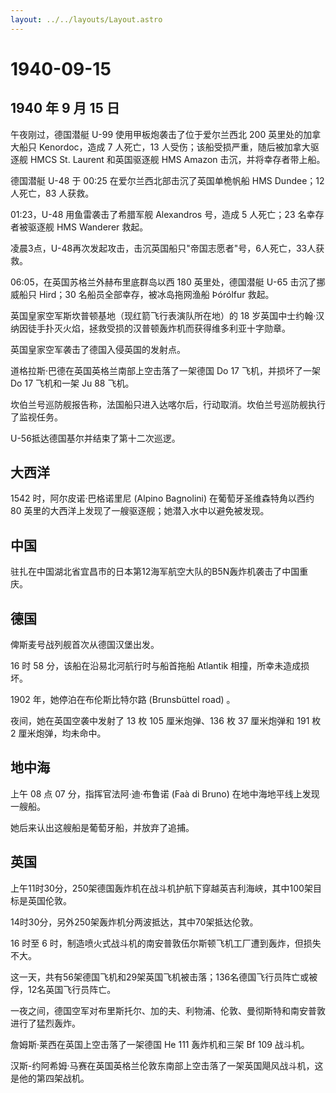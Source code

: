 ```yaml
---
layout: ../../layouts/Layout.astro
---
```


# 1940-09-15

## 1940 年 9 月 15 日

午夜刚过，德国潜艇 U-99 使用甲板炮袭击了位于爱尔兰西北 200
英里处的加拿大船只 Kenordoc，造成 7 人死亡，13
人受伤；该船受损严重，随后被加拿大驱逐舰 HMCS St. Laurent 和英国驱逐舰
HMS Amazon 击沉，并将幸存者带上船。

德国潜艇 U-48 于 00:25 在爱尔兰西北部击沉了英国单桅帆船 HMS Dundee；12
人死亡，83 人获救。

01:23，U-48 用鱼雷袭击了希腊军舰 Alexandros 号，造成 5 人死亡；23
名幸存者被驱逐舰 HMS Wanderer 救起。

凌晨3点，U-48再次发起攻击，击沉英国船只"帝国志愿者"号，6人死亡，33人获救。

06:05，在英国苏格兰外赫布里底群岛以西 180 英里处，德国潜艇 U-65
击沉了挪威船只 Hird；30 名船员全部幸存，被冰岛拖网渔船 Þórólfur 救起。

英国皇家空军斯坎普顿基地（现红箭飞行表演队所在地）的 18
岁英国中士约翰·汉纳因徒手扑灭火焰，拯救受损的汉普顿轰炸机而获得维多利亚十字勋章。

英国皇家空军袭击了德国入侵英国的发射点。

道格拉斯·巴德在英国英格兰南部上空击落了一架德国 Do 17 飞机，并损坏了一架
Do 17 飞机和一架 Ju 88 飞机。

坎伯兰号巡防舰报告称，法国船只进入达喀尔后，行动取消。坎伯兰号巡防舰执行了监视任务。

U-56抵达德国基尔并结束了第十二次巡逻。

## 大西洋

1542 时，阿尔皮诺·巴格诺里尼 (Alpino Bagnolini) 在葡萄牙圣维森特角以西约
80 英里的大西洋上发现了一艘驱逐舰；她潜入水中以避免被发现。

## 中国

驻扎在中国湖北省宜昌市的日本第12海军航空大队的B5N轰炸机袭击了中国重庆。

## 德国

俾斯麦号战列舰首次从德国汉堡出发。

16 时 58 分，该船在沿易北河航行时与船首拖船 Atlantik
相撞，所幸未造成损坏。

1902 年，她停泊在布伦斯比特尔路 (Brunsbüttel road) 。

夜间，她在英国空袭中发射了 13 枚 105 厘米炮弹、136 枚 37 厘米炮弹和 191
枚 2 厘米炮弹，均未命中。

## 地中海

上午 08 点 07 分，指挥官法阿·迪·布鲁诺 (Faà di Bruno)
在地中海地平线上发现一艘船。

她后来认出这艘船是葡萄牙船，并放弃了追捕。

## 英国

上午11时30分，250架德国轰炸机在战斗机护航下穿越英吉利海峡，其中100架目标是英国伦敦。

14时30分，另外250架轰炸机分两波抵达，其中70架抵达伦敦。

16 时至 6
时，制造喷火式战斗机的南安普敦伍尔斯顿飞机工厂遭到轰炸，但损失不大。

这一天，共有56架德国飞机和29架英国飞机被击落；136名德国飞行员阵亡或被俘，12名英国飞行员阵亡。

一夜之间，德国空军对布里斯托尔、加的夫、利物浦、伦敦、曼彻斯特和南安普敦进行了猛烈轰炸。

詹姆斯·莱西在英国上空击落了一架德国 He 111 轰炸机和三架 Bf 109 战斗机。

汉斯-约阿希姆·马赛在英国英格兰伦敦东南部上空击落了一架英国飓风战斗机，这是他的第四架战机。